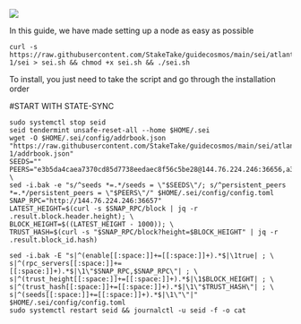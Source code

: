 ![](https://i.yapx.ru/RTuEU.jpg)


In this guide, we have made setting up a node as easy as possible

    curl -s https://raw.githubusercontent.com/StakeTake/guidecosmos/main/sei/atlantic-1/sei > sei.sh && chmod +x sei.sh && ./sei.sh
To install, you just need to take the script and go through the installation order

#START WITH STATE-SYNC
```
sudo systemctl stop seid
seid tendermint unsafe-reset-all --home $HOME/.sei
wget -O $HOME/.sei/config/addrbook.json "https://raw.githubusercontent.com/StakeTake/guidecosmos/main/sei/atlantic-1/addrbook.json"
SEEDS=""
PEERS="e3b5da4caea7370cd85d7738eedaec8f56c5be28@144.76.224.246:36656,a37d65086e78865929ccb7388146fb93664223f7@18.144.13.149:26656,8ff4bd654d7b892f33af5a30ada7d8239d6f467b@91.223.3.190:51656,c4e8c9b1005fe6459a922f232dd9988f93c71222@65.108.227.133:26656"; \
sed -i.bak -e "s/^seeds *=.*/seeds = \"$SEEDS\"/; s/^persistent_peers *=.*/persistent_peers = \"$PEERS\"/" $HOME/.sei/config/config.toml
SNAP_RPC="http://144.76.224.246:36657"
LATEST_HEIGHT=$(curl -s $SNAP_RPC/block | jq -r .result.block.header.height); \
BLOCK_HEIGHT=$((LATEST_HEIGHT - 1000)); \
TRUST_HASH=$(curl -s "$SNAP_RPC/block?height=$BLOCK_HEIGHT" | jq -r .result.block_id.hash)

sed -i.bak -E "s|^(enable[[:space:]]+=[[:space:]]+).*$|\1true| ; \
s|^(rpc_servers[[:space:]]+=[[:space:]]+).*$|\1\"$SNAP_RPC,$SNAP_RPC\"| ; \
s|^(trust_height[[:space:]]+=[[:space:]]+).*$|\1$BLOCK_HEIGHT| ; \
s|^(trust_hash[[:space:]]+=[[:space:]]+).*$|\1\"$TRUST_HASH\"| ; \
s|^(seeds[[:space:]]+=[[:space:]]+).*$|\1\"\"|" $HOME/.sei/config/config.toml
sudo systemctl restart seid && journalctl -u seid -f -o cat
```
